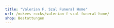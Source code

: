 ```yaml
---
title: "Valerian F. Szal Funeral Home"
url: /mckees-rocks/valerian-f-szal-funeral-home/
shop: Bestattungen
---
```

